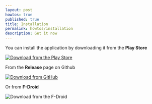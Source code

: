 ```yaml
---
layout: post
howtos: true
published: true
title: Installation
permalink: howtos/installation
description: Get it now
---
```

You can install the application by downloading it from the **Play Store**

[![Download from the Play Store](https://user-images.githubusercontent.com/663460/26973322-4ddf78a4-4d16-11e7-8b58-4c03b4bc2490.png)](https://play.google.com/store/apps/details?id=org.flyve.mdm.agent)

From the **Release** page on Github

[![Download from GitHub](https://user-images.githubusercontent.com/663460/26973090-f8fdc986-4d14-11e7-995a-e7c5e79ed925.png)](https://github.com/flyve-mdm/android-mdm-agent/releases)

Or from **F-Droid**

![Download from the F-Droid](https://camo.githubusercontent.com/f9574a79e3fe61202392c44e55f0bdab261a9561/68747470733a2f2f662d64726f69642e6f72672f62616467652f6765742d69742d6f6e2e706e67 "Available soon")